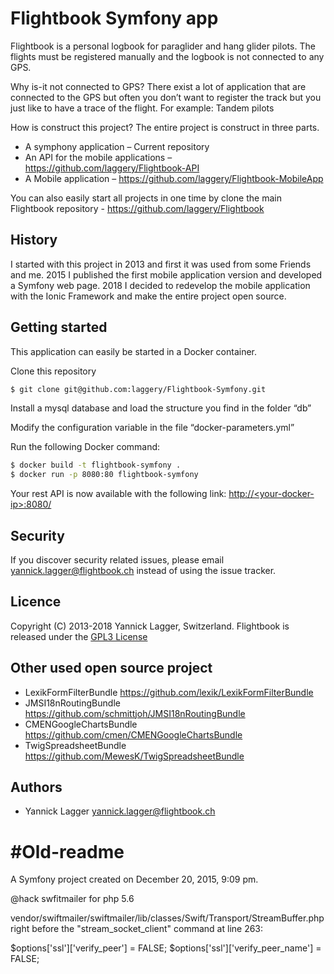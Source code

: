 # Flightbook Symfony app
Flightbook is a personal logbook for paraglider and hang glider pilots. The flights must be registered manually and the logbook is not connected to any GPS.

Why is-it not connected to GPS?
There exist a lot of application that are connected to the GPS but often you don’t want to register the track but you just like to have a trace of the flight. For example: Tandem pilots

How is construct this project?
The entire project is construct in three parts.
- A symphony application – Current repository  
- An API for the mobile applications – https://github.com/laggery/Flightbook-API
- A Mobile application – https://github.com/laggery/Flightbook-MobileApp

You can also easily start all projects in one time by clone the main Flightbook repository - https://github.com/laggery/Flightbook

## History
I started with this project in 2013 and first it was used from some Friends and me. 2015 I published the first mobile application version and developed a Symfony web page. 2018 I decided to redevelop the mobile application with the Ionic Framework and make the entire project open source.

## Getting started
This application can easily be started in a Docker container.

Clone this repository
```bash
$ git clone git@github.com:laggery/Flightbook-Symfony.git
```

Install a mysql database and load the structure you find in the folder “db”

Modify the configuration variable in the file “docker-parameters.yml”

Run the following Docker command:
```bash
$ docker build -t flightbook-symfony .
$ docker run -p 8080:80 flightbook-symfony
```

Your rest API is now available with the following link:
[http://\<your-docker-ip>:8080/](http://<your-docker-ip>:8080/)

## Security
If you discover security related issues, please email yannick.lagger@flightbook.ch instead of using the issue tracker.

## Licence
Copyright (C) 2013-2018 Yannick Lagger, Switzerland.
Flightbook is released under the [GPL3 License](https://opensource.org/licenses/GPL-3.0)

## Other used open source project
- LexikFormFilterBundle https://github.com/lexik/LexikFormFilterBundle
- JMSI18nRoutingBundle https://github.com/schmittjoh/JMSI18nRoutingBundle
- CMENGoogleChartsBundle https://github.com/cmen/CMENGoogleChartsBundle
- TwigSpreadsheetBundle https://github.com/MewesK/TwigSpreadsheetBundle

## Authors
- Yannick Lagger yannick.lagger@flightbook.ch


#Old-readme
==========

A Symfony project created on December 20, 2015, 9:09 pm.

@hack 
swfitmailer for php 5.6

vendor/swiftmailer/swiftmailer/lib/classes/Swift/Transport/StreamBuffer.php right before the "stream_socket_client" command at line 263:

$options['ssl']['verify_peer'] = FALSE;
$options['ssl']['verify_peer_name'] = FALSE;

